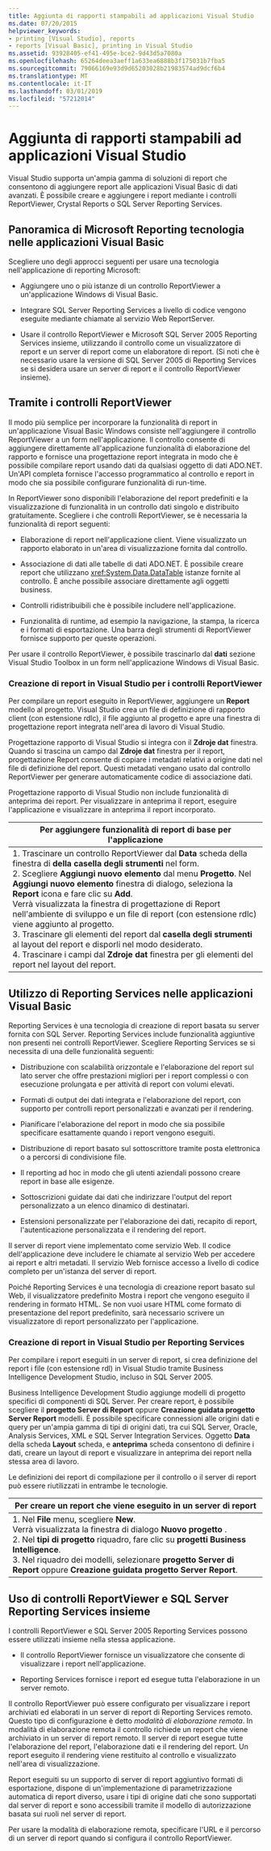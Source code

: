 ```yaml
---
title: Aggiunta di rapporti stampabili ad applicazioni Visual Studio
ms.date: 07/20/2015
helpviewer_keywords:
- printing [Visual Studio], reports
- reports [Visual Basic], printing in Visual Studio
ms.assetid: 93928405-ef41-495e-bce2-9d43d5a7080a
ms.openlocfilehash: 65264deea3aeff1a633ea6888b3f175031b7fba5
ms.sourcegitcommit: 79066169e93d9d65203028b21983574ad9dcf6b4
ms.translationtype: MT
ms.contentlocale: it-IT
ms.lasthandoff: 03/01/2019
ms.locfileid: "57212014"
---
```

# <a name="adding-printable-reports-to-visual-studio-applications"></a>Aggiunta di rapporti stampabili ad applicazioni Visual Studio
Visual Studio supporta un'ampia gamma di soluzioni di report che consentono di aggiungere report alle applicazioni Visual Basic di dati avanzati. È possibile creare e aggiungere i report mediante i controlli ReportViewer, Crystal Reports o SQL Server Reporting Services.  

  
## <a name="overview-of-microsoft-reporting-technology-in-visual-basic-applications"></a>Panoramica di Microsoft Reporting tecnologia nelle applicazioni Visual Basic  
 Scegliere uno degli approcci seguenti per usare una tecnologia nell'applicazione di reporting Microsoft:  
  
-   Aggiungere uno o più istanze di un controllo ReportViewer a un'applicazione Windows di Visual Basic.  
  
-   Integrare SQL Server Reporting Services a livello di codice vengono eseguite mediante chiamate al servizio Web ReportServer.  
  
-   Usare il controllo ReportViewer e Microsoft SQL Server 2005 Reporting Services insieme, utilizzando il controllo come un visualizzatore di report e un server di report come un elaboratore di report. (Si noti che è necessario usare la versione di SQL Server 2005 di Reporting Services se si desidera usare un server di report e il controllo ReportViewer insieme).  
  
## <a name="using-reportviewer-controls"></a>Tramite i controlli ReportViewer  
 Il modo più semplice per incorporare la funzionalità di report in un'applicazione Visual Basic Windows consiste nell'aggiungere il controllo ReportViewer a un form nell'applicazione. Il controllo consente di aggiungere direttamente all'applicazione funzionalità di elaborazione del rapporto e fornisce una progettazione report integrata in modo che è possibile compilare report usando dati da qualsiasi oggetto di dati ADO.NET. Un'API completa fornisce l'accesso programmatico al controllo e report in modo che sia possibile configurare funzionalità di run-time.  
  
 In ReportViewer sono disponibili l'elaborazione del report predefiniti e la visualizzazione di funzionalità in un controllo dati singolo e distribuito gratuitamente. Scegliere i che controlli ReportViewer, se è necessaria la funzionalità di report seguenti:  
  
-   Elaborazione di report nell'applicazione client. Viene visualizzato un rapporto elaborato in un'area di visualizzazione fornita dal controllo.  
  
-   Associazione di dati alle tabelle di dati ADO.NET. È possibile creare report che utilizzano <xref:System.Data.DataTable> istanze fornite al controllo. È anche possibile associare direttamente agli oggetti business.  
  
-   Controlli ridistribuibili che è possibile includere nell'applicazione.  
  
-   Funzionalità di runtime, ad esempio la navigazione, la stampa, la ricerca e i formati di esportazione. Una barra degli strumenti di ReportViewer fornisce supporto per queste operazioni.  
  
 Per usare il controllo ReportViewer, è possibile trascinarlo dal **dati** sezione Visual Studio Toolbox in un form nell'applicazione Windows di Visual Basic.  
  
### <a name="creating-reports-in-visual-studio-for-reportviewer-controls"></a>Creazione di report in Visual Studio per i controlli ReportViewer  
 Per compilare un report eseguito in ReportViewer, aggiungere un **Report** modello al progetto. Visual Studio crea un file di definizione di rapporto client (con estensione rdlc), il file aggiunto al progetto e apre una finestra di progettazione report integrata nell'area di lavoro di Visual Studio.  
  
 Progettazione rapporto di Visual Studio si integra con il **Zdroje dat** finestra. Quando si trascina un campo dal **Zdroje dat** finestra per il report, progettazione Report consente di copiare i metadati relativi a origine dati nel file di definizione del report. Questi metadati vengano usato dal controllo ReportViewer per generare automaticamente codice di associazione dati.  
  
 Progettazione rapporto di Visual Studio non include funzionalità di anteprima dei report. Per visualizzare in anteprima il report, eseguire l'applicazione e visualizzare in anteprima il report incorporato.  
  
|Per aggiungere funzionalità di report di base per l'applicazione|  
|---|    
|1.  Trascinare un controllo ReportViewer dal **Data** scheda della finestra di **della casella degli strumenti** nel form.<br />2.  Scegliere **Aggiungi nuovo elemento** dal menu **Progetto**. Nel **Aggiungi nuovo elemento** finestra di dialogo, seleziona la **Report** icona e fare clic su **Add**.<br />     Verrà visualizzata la finestra di progettazione di Report nell'ambiente di sviluppo e un file di report (con estensione rdlc) viene aggiunto al progetto.<br />3.  Trascinare gli elementi del report dal **casella degli strumenti** al layout del report e disporli nel modo desiderato.<br />4.  Trascinare i campi dal **Zdroje dat** finestra per gli elementi del report nel layout del report.|  
  
## <a name="using-reporting-services-in-visual-basic-applications"></a>Utilizzo di Reporting Services nelle applicazioni Visual Basic  
 Reporting Services è una tecnologia di creazione di report basata su server fornita con SQL Server. Reporting Services include funzionalità aggiuntive non presenti nei controlli ReportViewer. Scegliere Reporting Services se si necessita di una delle funzionalità seguenti:  
  
-   Distribuzione con scalabilità orizzontale e l'elaborazione del report sul lato server che offre prestazioni migliori per i report complessi o con esecuzione prolungata e per attività di report con volumi elevati.  
  
-   Formati di output dei dati integrata e l'elaborazione del report, con supporto per controlli report personalizzati e avanzati per il rendering.  
  
-   Pianificare l'elaborazione del report in modo che sia possibile specificare esattamente quando i report vengono eseguiti.  
  
-   Distribuzione di report basato sul sottoscrittore tramite posta elettronica o a percorsi di condivisione file.  
  
-   Il reporting ad hoc in modo che gli utenti aziendali possono creare report in base alle esigenze.  
  
-   Sottoscrizioni guidate dai dati che indirizzare l'output del report personalizzato a un elenco dinamico di destinatari.  
  
-   Estensioni personalizzate per l'elaborazione dei dati, recapito di report, l'autenticazione personalizzata e il rendering del report.  
  
 Il server di report viene implementato come servizio Web. Il codice dell'applicazione deve includere le chiamate al servizio Web per accedere ai report e altri metadati. Il servizio Web fornisce accesso a livello di codice completo per un'istanza del server di report.  
  
 Poiché Reporting Services è una tecnologia di creazione report basato sul Web, il visualizzatore predefinito Mostra i report che vengono eseguito il rendering in formato HTML. Se non vuoi usare HTML come formato di presentazione del report predefinito, sarà necessario scrivere un visualizzatore di report personalizzato per l'applicazione.  
  
### <a name="creating-reports-in-visual-studio-for-reporting-services"></a>Creazione di report in Visual Studio per Reporting Services  
 Per compilare i report eseguiti in un server di report, si crea definizione del report i file (con estensione rdl) in Visual Studio tramite Business Intelligence Development Studio, incluso in SQL Server 2005.  
  
 Business Intelligence Development Studio aggiunge modelli di progetto specifici di componenti di SQL Server. Per creare report, è possibile scegliere il **progetto Server di Report** oppure **Creazione guidata progetto Server Report** modelli. È possibile specificare connessioni alle origini dati e query per un'ampia gamma di tipi di origini dati, tra cui SQL Server, Oracle, Analysis Services, XML e SQL Server Integration Services. Oggetto **Data** della scheda **Layout** scheda, e **anteprima** scheda consentono di definire i dati, creare un layout di report e visualizzare in anteprima dei report nella stessa area di lavoro.  
  
 Le definizioni dei report di compilazione per il controllo o il server di report può essere riutilizzati in entrambe le tecnologie.  
  
|Per creare un report che viene eseguito in un server di report|  
|---|    
|1.  Nel **File** menu, scegliere **New**.<br />     Verrà visualizzata la finestra di dialogo **Nuovo progetto** .<br />2.  Nel **tipi di progetto** riquadro, fare clic su **progetti Business Intelligence**.<br />3.  Nel riquadro dei modelli, selezionare **progetto Server di Report** oppure **Creazione guidata progetto Server Report**.|  
  
## <a name="using-reportviewer-controls-and-sql-server-reporting-services-together"></a>Uso di controlli ReportViewer e SQL Server Reporting Services insieme  
 I controlli ReportViewer e SQL Server 2005 Reporting Services possono essere utilizzati insieme nella stessa applicazione.  
  
-   Il controllo ReportViewer fornisce un visualizzatore che consente di visualizzare i report nell'applicazione.  
  
-   Reporting Services fornisce i report ed esegue tutta l'elaborazione in un server remoto.  
  
 Il controllo ReportViewer può essere configurato per visualizzare i report archiviati ed elaborati in un server di report di Reporting Services remoto. Questo tipo di configurazione è detto *modalità di elaborazione remota*. In modalità di elaborazione remota il controllo richiede un report che viene archiviato in un server di report remoto. Il server di report esegue tutte l'elaborazione del report, l'elaborazione dati e il rendering del report. Un report eseguito il rendering viene restituito al controllo e visualizzato nell'area di visualizzazione.  
  
 Report eseguiti su un supporto di server di report aggiuntivo formati di esportazione, dispone di un'implementazione di parametrizzazione automatica di report diverso, usare i tipi di origine dati che sono supportati dal server di report e sono accessibili tramite il modello di autorizzazione basata sui ruoli nel server di report.  
  
 Per usare la modalità di elaborazione remota, specificare l'URL e il percorso di un server di report quando si configura il controllo ReportViewer.
